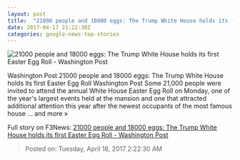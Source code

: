 ```yaml
---
layout: post
title:  "21000 people and 18000 eggs: The Trump White House holds its first Easter Egg Roll - Washington Post"
date: 2017-04-17 21:22:30Z
categories: google-news-top-stories
---
```


![21000 people and 18000 eggs: The Trump White House holds its first Easter Egg Roll - Washington Post](https://img.washingtonpost.com/rf/image_1484w/2010-2019/WashingtonPost/2016/03/28/Local/Images/517884450.jpg)

Washington Post 21000 people and 18000 eggs: The Trump White House holds its first Easter Egg Roll Washington Post Some 21,000 people were invited to attend the annual White House Easter Egg Roll on Monday, one of the year's largest events held at the mansion and one that attracted additional attention this year after the newest occupants of the most famous house ... and more »


Full story on F3News: [21000 people and 18000 eggs: The Trump White House holds its first Easter Egg Roll - Washington Post](http://www.f3nws.com/n/A2SHSE)

> Posted on: Tuesday, April 18, 2017 2:22:30 AM
